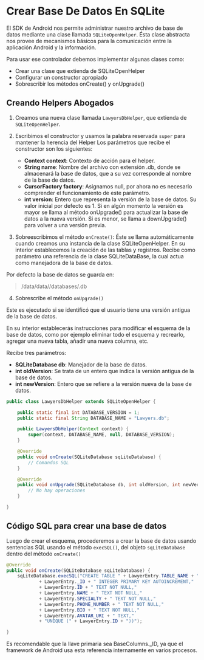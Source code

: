 # Crear Base De Datos En SQLite

El SDK de Android nos permite administrar nuestro archivo de base de datos mediante una clase llamada `SQLiteOpenHelper`. Ésta clase abstracta nos provee de mecanismos básicos para la comunicación entre la aplicación Android y la información.

Para usar ese controlador debemos implementar algunas clases como:
- Crear una clase que extienda de SQLiteOpenHelper
- Configurar un constructor apropiado
- Sobrescribir los métodos onCreate() y onUpgrade()

## Creando Helpers Abogados

1. Creamos una nueva clase llamada `LawyersDbHelper`, que extienda de `SQLiteOpenHelper`.
2. Escribimos el constructor y usamos la palabra reservada `super` para mantener la herencia del Helper 
Los parámetros que recibe el constructor son los siguientes:
	- **Context context**: Contexto de acción para el helper.
	- **String name**: Nombre del archivo con extensión .db, donde se almacenará la base de datos, que a su vez corresponde al nombre de la base de datos.
	- **CursorFactory factory**: Asignamos null, por ahora no es necesario comprender el funcionamiento de este parámetro.
	- **int version**: Entero que representa la versión de la base de datos. Su valor inicial por defecto es 1. Si en algún momento la versión es mayor se llama al método onUpgrade() para actualizar la base de datos a la nueva versión. Si es menor, se llama a downUpgrade() para volver a una versión previa.

3. Sobreescribimos el método `onCreate()`:
Éste se llama automáticamente cuando creamos una instancia de la clase SQLiteOpenHelper. En su interior establecemos la creación de las tablas y registros.
Recibe como parámetro una referencia de la clase SQLiteDataBase, la cual actua como manejadora de la base de datos.

Por defecto la base de datos se guarda en:
> /data/data/<paquete>/databases/<nombre-de-la-bd>.db

4. Sobrescribe el método `onUpgrade()`

Este es ejecutado si se identificó que el usuario tiene una versión antigua de la base de datos.

En su interior establecerás instrucciones para modificar el esquema de la base de datos, como por ejemplo eliminar todo el esquema y recrearlo, agregar una nueva tabla, añadir una nueva columna, etc.

Recibe tres parámetros:
* __SQLiteDatabase db__: Manejador de la base de datos.
* __int oldVersion__: Se trata de un entero que indica la versión antigua de la base de datos.
* __int newVersion__: Entero que se refiere a la versión nueva de la base de datos.


```java 
public class LawyersDbHelper extends SQLiteOpenHelper {

	public static final int DATABASE_VERSION = 1;
	public static final String DATABASE_NAME = "Lawyers.db";

	public LawyersDbHelper(Context context) {
		super(context, DATABASE_NAME, null, DATABASE_VERSION);
	}

	@Override
	public void onCreate(SQLiteDatabase sqLiteDatabase) {
	    // Comandos SQL
	}

	@Override
	public void onUpgrade(SQLiteDatabase db, int oldVersion, int newVersion) {
	    // No hay operaciones
	}

}
```

## Código SQL para crear una base de datos

Luego de crear el esquema, procederemos a crear la base de datos usando sentencias SQL usando el método `execSQL()`, del objeto `sqLiteDatabase` dentro del método `onCreate()`

```java 
@Override
public void onCreate(SQLiteDatabase sqLiteDatabase) {
    sqLiteDatabase.execSQL("CREATE TABLE " + LawyerEntry.TABLE_NAME + " ("
            + LawyerEntry._ID + " INTEGER PRIMARY KEY AUTOINCREMENT,"
            + LawyerEntry.ID + " TEXT NOT NULL,"
            + LawyerEntry.NAME + " TEXT NOT NULL,"
            + LawyerEntry.SPECIALTY + " TEXT NOT NULL,"
            + LawyerEntry.PHONE_NUMBER + " TEXT NOT NULL,"
            + LawyerEntry.BIO + " TEXT NOT NULL,"
            + LawyerEntry.AVATAR_URI + " TEXT,"
            + "UNIQUE (" + LawyerEntry.ID + "))");

}
``` 

Es recomendable que la llave primaria sea BaseColumns._ID, ya que el framework de Android usa esta referencia internamente en varios procesos.
